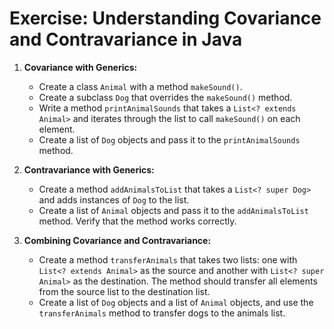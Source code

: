 # Exercise: Understanding Covariance and Contravariance in Java

1. **Covariance with Generics:**
   - Create a class `Animal` with a method `makeSound()`.
   - Create a subclass `Dog` that overrides the `makeSound()` method.
   - Write a method `printAnimalSounds` that takes a `List<? extends Animal>` and iterates through the list to call `makeSound()` on each element.
   - Create a list of `Dog` objects and pass it to the `printAnimalSounds` method.

2. **Contravariance with Generics:**
   - Create a method `addAnimalsToList` that takes a `List<? super Dog>` and adds instances of `Dog` to the list.
   - Create a list of `Animal` objects and pass it to the `addAnimalsToList` method. Verify that the method works correctly.

3. **Combining Covariance and Contravariance:**
   - Create a method `transferAnimals` that takes two lists: one with `List<? extends Animal>` as the source and another with `List<? super Animal>` as the destination. The method should transfer all elements from the source list to the destination list.
   - Create a list of `Dog` objects and a list of `Animal` objects, and use the `transferAnimals` method to transfer dogs to the animals list.


